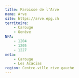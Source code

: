 ```yaml
---
title: Paroisse de l'Arve
name: Arve
site: https://arve.epg.ch
territoire:
    - Carouge
    - Genève
NPA:
    - 1204
    - 1205
    - 1227
meta:
    - Carouge
    - Les Acacias
region: Centre-ville rive gauche
---
```

